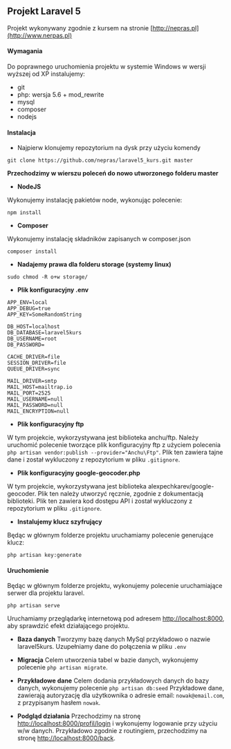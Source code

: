## Projekt Laravel 5

Projekt wykonywany zgodnie z kursem na stronie [http://nepras.pl](http://www.nerpas.pl)

#### Wymagania
Do poprawnego uruchomienia projektu w systemie Windows w wersji wyższej od XP instalujemy:
- git
- php: wersja 5.6 + mod_rewrite
- mysql
- composer
- nodejs

#### Instalacja
- Najpierw klonujemy repozytorium na dysk przy użyciu komendy 
~~~
git clone https://github.com/nepras/laravel5_kurs.git master
~~~

**Przechodzimy w wierszu poleceń do nowo utworzonego folderu master**

- **NodeJS**

Wykonujemy instalację pakietów node, wykonując polecenie:
~~~
npm install
~~~

- **Composer**

Wykonujemy instalację składników zapisanych w composer.json
~~~
composer install
~~~

- **Nadajemy prawa dla folderu storage (systemy linux)**
~~~
sudo chmod -R o+w storage/
~~~

- **Plik konfiguracyjny .env**
~~~
APP_ENV=local
APP_DEBUG=true
APP_KEY=SomeRandomString

DB_HOST=localhost
DB_DATABASE=laravel5kurs
DB_USERNAME=root
DB_PASSWORD=

CACHE_DRIVER=file
SESSION_DRIVER=file
QUEUE_DRIVER=sync

MAIL_DRIVER=smtp
MAIL_HOST=mailtrap.io
MAIL_PORT=2525
MAIL_USERNAME=null
MAIL_PASSWORD=null
MAIL_ENCRYPTION=null
~~~

- **Plik konfiguracyjny ftp** 

W tym projekcie, wykorzystywana jest biblioteka anchu/ftp. Należy uruchomić polecenie tworzące plik
konfiguracyjny ftp z użyciem polecenia `php artisan vendor:publish --provider="Anchu\Ftp"`. Plik ten zawiera
tajne dane i został wykluczony z repozytorium w pliku `.gitignore`.

- **Plik konfiguracyjny google-geocoder.php**

W tym projekcie, wykorzystywana jest biblioteka alexpechkarev/google-geocoder. Plik ten należy utworzyć ręcznie,
zgodnie z dokumentacją biblioteki. Plik ten zawiera
kod dostępu API i został wykluczony z repozytorium w pliku `.gitignore`.

- **Instalujemy klucz szyfrujący** 

Będąc w głównym folderze projektu
uruchamiamy polecenie generujące klucz:
~~~
php artisan key:generate
~~~

#### Uruchomienie
Będąc w głównym folderze projektu, wykonujemy polecenie uruchamiające serwer
dla projektu laravel.
~~~
php artisan serve
~~~
Uruchamiamy przeglądarkę internetową pod adresem [http://localhost:8000](http://localhost:8000), aby
sprawdzić efekt działającego projektu.

- **Baza danych**
Tworzymy bazę danych MySql przykładowo o nazwie laravel5kurs. Uzupełniamy dane do połączenia w pliku `.env`

- **Migracja**
Celem utworzenia tabel w bazie danych, wykonujemy polecenie `php artisan migrate`.

- **Przykładowe dane**
Celem dodania przykładowych danych do bazy danych, wykonujemy polecenie `php artisan db:seed`
Przykładowe dane, zawierają autoryzację dla użytkownika o adresie email: `nowak@email.com`, z przypisanym hasłem `nowak`.

- **Podgląd działania**
Przechodzimy na stronę [http://localhost:8000/profil/login](http://localhost:8000/profil/login) i wykonujemy 
logowanie przy użyciu w/w danych. Przykładowo zgodnie z routingiem, przechodzimy na stronę 
[http://localhost:8000/back](http://localhost:8000/back).

